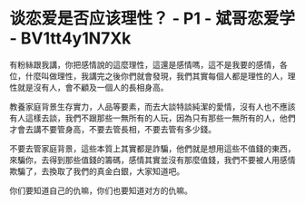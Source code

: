# 谈恋爱是否应该理性？ - P1 - 斌哥恋爱学 - BV1tt4y1N7Xk

有粉絲跟我講，你把感情說的這麼理性，這還是感情嗎，這不是我要的感情，各位，什麼叫做理性，我講完之後你們就會發現，我們其實每個人都是理性的人，理性就是沒有人，會不顧及一個人的長相身高。

教養家庭背景生存實力，人品等要素，而去大談特談純潔的愛情，沒有人也不應該有人這樣去談，我們不跟那些一無所有的人玩，因為只有那些一無所有的人，他們才會去講不要管身高，不要去管長相，不要去管有多少錢。

不要去管家庭背景，這些本質上其實都是詐騙，他們就是想用這些不值錢的東西，來騙你，去得到那些值錢的籌碼，感情其實並沒有那麼值錢，我們不要被人用感情欺騙了，去換取了我們的真金白銀，大家知道吧。

你们要知道自己的仇嘛，你们也要知道对方的仇嘛。